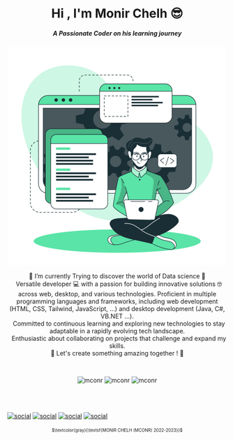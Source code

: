  <h1 align='center'> Hi , I'm Monir Chelh 😎 </h1> 
 <h5 align="center">A Passionate Coder on his learning journey</h5>

<p  align="center"> <img height="500"  src="https://github.com/mconr/mconr/blob/main/4136916.svg" alt="mconr" /> </p>

<p  align="center">
  🔭 I’m currently Trying to discover the world of <span >Data science<span> 🔭<br>
 &nbsp;  Versatile developer 💻 with a passion for building innovative solutions 🤓 across web, desktop, and various technologies. Proficient in multiple programming languages and frameworks, including web development (HTML, CSS, Tailwind, JavaScript, ...) and desktop development (Java, C#, VB.NET ...). <br>
  &nbsp; Committed to continuous learning and exploring new technologies to stay adaptable in a rapidly evolving tech landscape.<br>
  &nbsp; Enthusiastic about collaborating on projects that challenge and expand my skills.
<br>  🎯 Let's create something amazing together ! 🎯
</p>

<br>

  

 <p align="center">
  <img height="140em" src="https://github-readme-stats.vercel.app/api?username=mconr&show_icons=true&locale=en" alt="mconr"/> 
  <img height="140em" src="https://github-readme-stats.vercel.app/api/top-langs?username=mconr&show_icons=true&locale=en&layout=compact" alt="mconr" />
  <img height="140em" src="https://github-readme-streak-stats.herokuapp.com/?user=mconr" alt="mconr" />
</p>

 <br><br><br>
[![social](https://img.shields.io/badge/Instagram-E4405F?style=for-the-badge&logo=instagram&logoColor=white)](https://www.instagram.com/monir.chelh/)
[![social](https://img.shields.io/badge/Twitter-1DA1F2?style=for-the-badge&logo=twitter&logoColor=white)](https://twitter.com/monirchelh)
[![social](https://img.shields.io/badge/LinkedIn-0077B5?style=for-the-badge&logo=linkedin&logoColor=white)](https://www.linkedin.com/in/monir-chelh-964880188/)
[![social](https://img.shields.io/badge/mail-MonirChelh05%40gmail.com-yellowgreen?style=for-the-badge&logo=appveyor)](https://www.linkedin.com/in/monir-chelh-964880188/)

 <p align="center" >
 <sup><sub>
 $\textcolor{gray}{\textsf{MONIR CHELH (MCONR)  2022-2023}}$ 
</sup></sub>
 </p>

